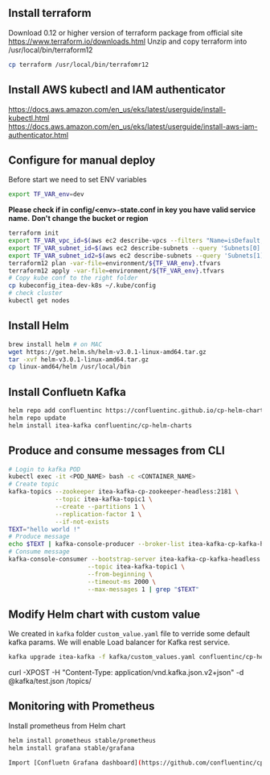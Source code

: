 ## Install terraform

Download 0.12 or higher version of terraform package from official site
https://www.terraform.io/downloads.html
Unzip and copy terraform into /usr/local/bin/terraform12
```bash
cp terraform /usr/local/bin/terrafomr12
```

## Install AWS kubectl and IAM authenticator

https://docs.aws.amazon.com/en_us/eks/latest/userguide/install-kubectl.html
https://docs.aws.amazon.com/en_us/eks/latest/userguide/install-aws-iam-authenticator.html

## Configure for manual deploy

Before start we need to set ENV variables
```bash
export TF_VAR_env=dev
```
**Please check if in config/\<env\>-state.conf in key you have valid service name.**
**Don't change the bucket or region**

```bash
terraform init
export TF_VAR_vpc_id=$(aws ec2 describe-vpcs --filters "Name=isDefault, Values=true" --query 'Vpcs[*].{id:VpcId}' --output text --region us-east-1)
export TF_VAR_subnet_id=$(aws ec2 describe-subnets --query 'Subnets[0].{id:SubnetId}' --output text --region us-east-1)
export TF_VAR_subnet_id2=$(aws ec2 describe-subnets --query 'Subnets[1].{id:SubnetId}' --output text --region us-east-1)
terraform12 plan -var-file=environment/${TF_VAR_env}.tfvars
terraform12 apply -var-file=environment/${TF_VAR_env}.tfvars
# Copy kube conf to the right folder
cp kubeconfig_itea-dev-k8s ~/.kube/config
# check cluster
kubectl get nodes
```

## Install Helm

```bash
brew install helm # on MAC
wget https://get.helm.sh/helm-v3.0.1-linux-amd64.tar.gz
tar -xvf helm-v3.0.1-linux-amd64.tar.gz
cp linux-amd64/helm /usr/local/bin
```

## Install Confluetn Kafka

```bash
helm repo add confluentinc https://confluentinc.github.io/cp-helm-charts/
helm repo update
helm install itea-kafka confluentinc/cp-helm-charts
```

## Produce and consume messages from CLI

```bash
# Login to kafka POD
kubectl exec -it <POD_NAME> bash -c <CONTAINER_NAME>
# Create topic
kafka-topics --zookeeper itea-kafka-cp-zookeeper-headless:2181 \
             --topic itea-kafka-topic1 \
             --create --partitions 1 \
             --replication-factor 1 \
             --if-not-exists
TEXT="hello world !"
# Produce message
echo $TEXT | kafka-console-producer --broker-list itea-kafka-cp-kafka-headless:9092 --topic itea-kafka-topic1
# Consume message
kafka-console-consumer --bootstrap-server itea-kafka-cp-kafka-headless:9092 \
                      --topic itea-kafka-topic1 \
                      --from-beginning \
                      --timeout-ms 2000 \
                      --max-messages 1 | grep "$TEXT"
```

## Modify Helm chart with custom value

We created in `kafka` folder `custom_value.yaml` file to verride some default kafka params.
We will enable Load balancer for Kafka rest service.

```bash
kafka upgrade itea-kafka -f kafka/custom_values.yaml confluentinc/cp-helm-charts
```

curl -XPOST -H "Content-Type: application/vnd.kafka.json.v2+json" -d @kafka/test.json <REST-URL>/topics/<TOPIC-NAME>

## Monitoring with Prometheus

Install prometheus from Helm chart

```bash
helm install prometheus stable/prometheus
helm install grafana stable/grafana

Import [Confluetn Grafana dashboard](https://github.com/confluentinc/cp-helm-charts/blob/master/grafana-dashboard/confluent-open-source-grafana-dashboard.json)
```
